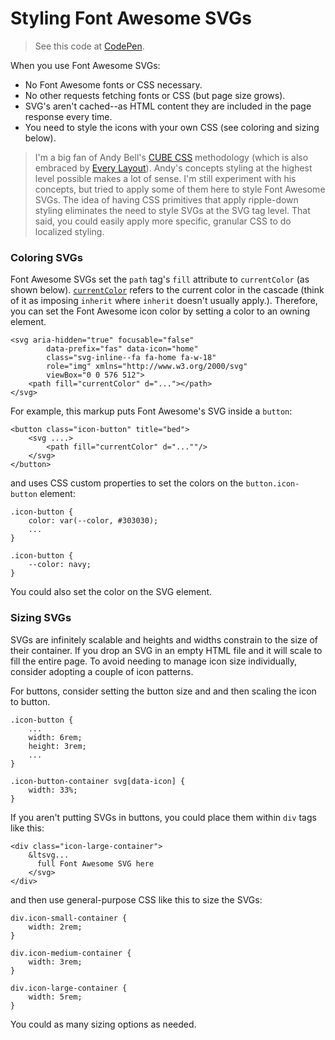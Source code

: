 Styling Font Awesome SVGs
=============

>See this code at [CodePen](https://codepen.io/rogerpence/pen/KKzZQKq).

When you use Font Awesome SVGs:

-   No Font Awesome fonts or CSS necessary.
-   No other requests fetching fonts or CSS (but page size grows).
-   SVG's aren't cached--as HTML content they are included in the page
    response every time.
-   You need to style the icons with your own CSS (see coloring and
    sizing below).

> I'm a big fan of Andy Bell's [CUBE
> CSS](https://piccalil.li/blog/cube-css/) methodology (which is also
> embraced by [Every Layout](https://every-layout.dev/)). Andy's
> concepts styling at the highest level possible makes a lot of sense.
> I'm still experiment with his concepts, but tried to apply some of them
> here to style Font Awesome SVGs. The idea of having CSS primitives
> that apply ripple-down styling eliminates the need to style SVGs at
> the SVG tag level. That said, you could easily apply more specific,
> granular CSS to do localized styling.

### Coloring SVGs

Font Awesome SVGs set the `path` tag's `fill` attribute to
`currentColor` (as shown below).
[`currentColor`](https://www.quackit.com/css/color/values/css_currentcolor_keyword.cfm)
refers to the current color in the cascade (think of it as imposing
`inherit` where `inherit` doesn't usually apply.). Therefore, you can
set the Font Awesome icon color by setting a color to an owning element.

    <svg aria-hidden="true" focusable="false"
            data-prefix="fas" data-icon="home"
            class="svg-inline--fa fa-home fa-w-18"
            role="img" xmlns="http://www.w3.org/2000/svg"
            viewBox="0 0 576 512">
        <path fill="currentColor" d="..."></path>
    </svg>

For example, this markup puts Font Awesome's SVG inside a `button`:

    <button class="icon-button" title="bed">
        <svg ....>
            <path fill="currentColor" d="...""/>
        </svg>
    </button>

and uses CSS custom properties to set the colors on the
`button.icon-button` element:

    .icon-button {
        color: var(--color, #303030);
        ...
    }

    .icon-button {
        --color: navy;
    }

You could also set the color on the SVG element.

### Sizing SVGs

SVGs are infinitely scalable and heights and widths constrain to the
size of their container. If you drop an SVG in an empty HTML file and it will scale to fill the entire page. To avoid needing to manage icon size individually, consider adopting a couple of icon patterns.

For buttons, consider setting the button size and and then scaling the
icon to button.

    .icon-button {
        ...
        width: 6rem;
        height: 3rem;
        ...
    }

    .icon-button-container svg[data-icon] {
        width: 33%;
    }

If you aren't putting SVGs in buttons, you could place them within `div`
tags like this:

    <div class="icon-large-container">
        &ltsvg...
          full Font Awesome SVG here
        </svg>
    </div>

and then use general-purpose CSS like this to size the SVGs:

    div.icon-small-container {
        width: 2rem;
    }

    div.icon-medium-container {
        width: 3rem;
    }

    div.icon-large-container {
        width: 5rem;
    }

You could as many sizing options as needed.

